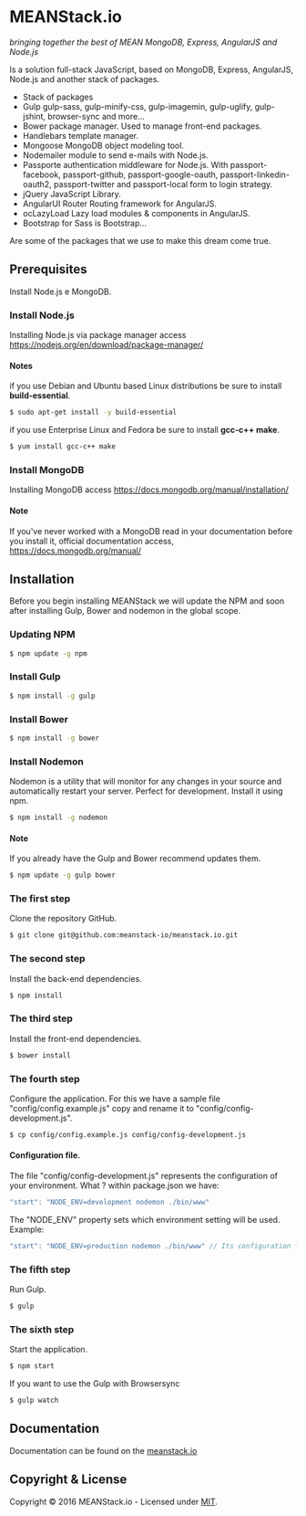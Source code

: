 # MEANStack.io
*bringing together the best of MEAN MongoDB, Express, AngularJS and Node.js*

Is a solution full-stack JavaScript, based on MongoDB, Express, AngularJS, Node.js and another stack of packages.

* Stack of packages
 * Gulp gulp-sass, gulp-minify-css, gulp-imagemin, gulp-uglify, gulp-jshint, browser-sync and more...
 * Bower package manager. Used to manage front-end packages.
 * Handlebars template manager.
 * Mongoose MongoDB object modeling tool.
 * Nodemailer module to send e-mails with Node.js.
 * Passporte authentication middleware for Node.js. With passport-facebook, passport-github, passport-google-oauth, passport-linkedin-oauth2, passport-twitter and passport-local form to login strategy.
 * jQuery JavaScript Library.
 * AngularUI Router Routing framework for AngularJS.
 * ocLazyLoad Lazy load modules & components in AngularJS.
 * Bootstrap for Sass is Bootstrap...

Are some of the packages that we use to make this dream come true.

## Prerequisites
Install Node.js e MongoDB.

### Install Node.js
Installing Node.js via package manager access <a href="https://nodejs.org/en/download/package-manager/">https://nodejs.org/en/download/package-manager/</a>

#### Notes
if you use Debian and Ubuntu based Linux distributions be sure to install **build-essential**.
```bash
$ sudo apt-get install -y build-essential
```

if you use Enterprise Linux and Fedora be sure to install **gcc-c++ make**.
```bash
$ yum install gcc-c++ make
```

### Install MongoDB
Installing MongoDB access <a href="https://docs.mongodb.org/manual/installation/">https://docs.mongodb.org/manual/installation/</a>

#### Note
If you've never worked with a MongoDB read in your documentation before you install it, official documentation access, <a href="https://docs.mongodb.org/manual/">https://docs.mongodb.org/manual/</a>

## Installation

Before you begin installing MEANStack we will update the NPM and soon after installing Gulp, Bower and nodemon in the global scope.

### Updating NPM
```bash
$ npm update -g npm
```

### Install Gulp
```bash
$ npm install -g gulp
```

### Install Bower
```bash
$ npm install -g bower
```

### Install Nodemon
Nodemon is a utility that will monitor for any changes in your source and automatically restart your server. Perfect for development. Install it using npm.
```bash
$ npm install -g nodemon
```

#### Note
If you already have the Gulp and Bower recommend updates them.
```bash
$ npm update -g gulp bower
```

### The first step
Clone the repository GitHub.
```bash
$ git clone git@github.com:meanstack-io/meanstack.io.git
```

### The second step
Install the back-end dependencies.
```bash
$ npm install
```

### The third step
Install the front-end dependencies.
```bash
$ bower install
```

### The fourth step
Configure the application. For this we have a sample file "config/config.example.js" copy and rename it to "config/config-development.js". 
```bash
$ cp config/config.example.js config/config-development.js
```

#### Configuration file.
The file "config/config-development.js" represents the configuration of your environment. What ? within package.json we have:
```js
"start": "NODE_ENV=development nodemon ./bin/www"
```
The "NODE_ENV" property sets which environment setting will be used. Example:
```js
"start": "NODE_ENV=production nodemon ./bin/www" // Its configuration file is "config/config-production.js".
```

### The fifth step
Run Gulp.
```bash
$ gulp
```

### The sixth step
Start the application.
```bash
$ npm start 
```

If you want to use the Gulp with Browsersync
```bash
$ gulp watch
```

## Documentation
Documentation can be found on the [meanstack.io](http://meanstack.io/documentation)

## Copyright & License

Copyright © 2016 MEANStack.io - Licensed under [MIT](https://github.com/meanstack-io/meanstack.io/blob/master/License).
